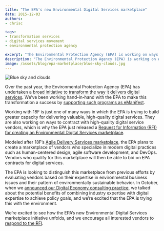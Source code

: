 ```yaml
---
title: "The EPA's new Environmental Digital Services marketplace"
date: 2015-12-03
authors:
- chrisc

tags:
- transformation services
- digital services movement
- environmental protection agency

excerpt: "The Environmental Protection Agency (EPA) is working on ways to contract with high-quality digital service vendors, which is why they just released a Request for Information (RFI) for creating an Environmental Digital Services marketplace."
description: "The Environmental Protection Agency (EPA) is working on ways to contract with high-quality digital service vendors, which is why they just released a Request for Information (RFI) for creating an Environmental Digital Services marketplace."
image: /assets/blog/epa-marketplace/blue-sky-clouds.jpg
---
```


![Blue sky and clouds]({{site.baseurl}}/assets/blog/epa-marketplace/blue-sky-clouds.jpg)

Over the past year, the Environmental Protection Agency (EPA) has
undertaken a [broad initiative to transform the way it delivers digital services](http://fedscoop.com/epa-to-grow-digital-services-with-godbout-at-helm).
We’ve been working hand-in-hand with the EPA to make this transformation
a success by [supporting such programs as eManifest](http://fedscoop.com/hazardous-waste-regulator-portals-get-a-boost-from-epa-digital-services).

Working with 18F is just one of many ways in which the EPA is trying to
build greater capacity for delivering valuable, high-quality digital
services. They are also working on ways to contract with high-quality
digital service vendors, which is why the EPA just released a [Request for Information (RFI) for creating an Environmental Digital Services marketplace](https://www.fbo.gov/index?s=opportunity&mode=form&id=318612f638d28fae5675eef7bcc3dfc3&tab=core&_cview=0).

Modeled after 18F’s [Agile Delivery Services marketplace](https://18f.gsa.gov/2015/01/08/creating-a-federal-marketplace-for-agile-delivery-services/),
the EPA plans to create a marketplace of vendors who specialize in
modern digital practices such as human-centered design, agile software
development, and DevOps. Vendors who qualify for this marketplace will
then be able to bid on EPA contracts for digital services.

The EPA is looking to distinguish this marketplace from previous efforts
by evaluating vendors based on their expertise in environmental business
issues and their pattern of environmentally sustainable behavior. In
October, when we [announced our Digital Economy consulting practice](https://18f.gsa.gov/2015/10/07/digital-economy-practice/), we
talked about the potential benefits of combining industry expertise with
digital expertise to achieve policy goals, and we’re excited that the
EPA is trying this with the environment.

We’re excited to see how the EPA’s new Environmental Digital Services
marketplace initiative unfolds, and we encourage all interested vendors
to [respond to the RFI](https://www.fbo.gov/index?s=opportunity&mode=form&id=318612f638d28fae5675eef7bcc3dfc3&tab=core&_cview=0).
